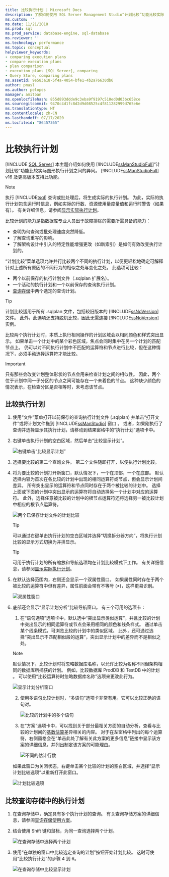 ```yaml
---
title: 比较执行计划 | Microsoft Docs
description: 了解如何使用 SQL Server Management Studio“计划比较”功能比较实际图形执行计划之间的异同。
ms.custom: ''
ms.date: 11/21/2018
ms.prod: sql
ms.prod_service: database-engine, sql-database
ms.reviewer: ''
ms.technology: performance
ms.topic: conceptual
helpviewer_keywords:
- comparing execution plans
- compare execution plans
- plan comparison
- execution plans [SQL Server], comparing
- Query Store, comparing plans
ms.assetid: 9e583a18-5f4a-4054-bfe1-4b2a76630db6
author: pmasl
ms.author: pelopes
manager: amitban
ms.openlocfilehash: 855d893ddde9c3eba9f9197c510ed0d03bc658ce
ms.sourcegitcommit: 9470c4d1fc8d2d9d08525c4f811282999d765e6e
ms.translationtype: HT
ms.contentlocale: zh-CN
ms.lasthandoff: 07/17/2020
ms.locfileid: "86457365"
---
```

# <a name="compare-execution-plans"></a>比较执行计划
 [!INCLUDE [SQL Server](../../includes/applies-to-version/sqlserver.md)]
本主题介绍如何使用 [!INCLUDE[ssManStudioFull](../../includes/ssmanstudiofull-md.md)]“计划比较”功能比较实际图形执行计划之间的异同。 [!INCLUDE[ssManStudioFull](../../includes/ssmanstudiofull-md.md)] v16 及更高版本支持此功能。
  
> [!NOTE]
> 执行 [!INCLUDE[tsql](../../includes/tsql-md.md)] 查询或批处理后，将生成实际的执行计划。 为此，实际的执行计划包含运行时信息，例如实际的行数、资源使用量度量值和运行时警告（如果有）。 有关详细信息，请参阅[显示实际执行计划](../../relational-databases/performance/display-an-actual-execution-plan.md)。
  
比较计划的能力是指数据库专业人员出于故障排除的需要所需具备的能力：
-   查明为何查询或批处理速度突然降低。
-   了解查询重写的影响。
-   了解架构设计中引入的特定性能增强更改（如新索引）是如何有效改变执行计划的。  
 
“计划比较”菜单选项允许并行比较两个不同的执行计划，以便更轻松地确定可解释针对上述所有原因的不同行为的相似之处与变化之处。 此选项可比较：
- 两个以前保存的执行计划文件（.sqlplan 扩展名）。
- 一个活动的执行计划和一个以前保存的查询执行计划。
- [查询存储](../../relational-databases/performance/monitoring-performance-by-using-the-query-store.md)中两个选定的查询计划。

> [!TIP]
> 计划比较适用于所有 .sqlplan 文件，包括较旧版本的 [!INCLUDE[ssNoVersion](../../includes/ssnoversion-md.md)] 文件。 此外，此选项还支持脱机比较，因此无需连接 [!INCLUDE[ssNoVersion](../../includes/ssnoversion-md.md)] 实例。 

比较两个执行计划时，本质上执行相同操作的计划区域会以相同颜色和样式突出显示。 如果单击一个计划中的某个彩色区域，焦点会同时集中在另一个计划的匹配节点上。 仍可以对不同执行计划中不匹配的运算符和节点进行比较，但在这种情况下，必须手动选择运算符才能比较。

> [!IMPORTANT]
> 只有那些会改变计划整体形状的节点会用来检查计划之间的相似性。 因此，两个位于计划中同一子分区的节点之间可能存在一个未着色的节点。 这种缺少颜色的情况表示，在检查分区是否相等时，未考虑该节点。
  
## <a name="to-compare-execution-plans"></a>比较执行计划
  
1.  使用“文件”菜单打开以前保存的查询执行计划文件 (.sqlplan) 并单击“打开文件”或将计划文件拖到 [!INCLUDE[ssManStudio](../../includes/ssManStudio-md.md)] 窗口 。 或者，如果刚执行了查询并选择显示其执行计划，请移动到结果窗格中的“执行计划”选项卡中。 

2.  右键单击执行计划的空白区域，然后单击“比较显示计划”。 

    ![右键单击“比较显示计划”](../../relational-databases/performance/media/plancomparisonmenuoption.png "右键单击“比较显示计划”")   

3.  选择要比较的第二个查询文件。 第二个文件随即打开，以便执行计划比较。

4.  将为要比较的计划打开新窗口，默认情况下，一个在顶部，一个在底部。 默认选择内容为首次在各比较的计划中出现的相同运算符或节点，但会显示计划间差异。 所有突出显示的运算符和节点同时存在于两个被比较的计划中。 选择上面或下面的计划中突出显示的运算符将自动选择另一个计划中对应的运算符。 此外，选择任意被比较的计划中的根节点运算符还将选择另一被比较计划中相应的根节点运算符。

    ![两个已保存计划文件的计划比较](../../relational-databases/performance/media/plancomparison-plans.png "两个已保存计划文件的计划比较")  

     > [!TIP]
     > 可以通过右键单击执行计划的空白区域并选择“切换拆分器方向”，将执行计划比较的显示方式切换为并排显示。

     > [!TIP]
     > 可用于执行计划的所有缩放和导航选项均在计划比较模式下工作。 有关详细信息，请参阅[显示实际执行计划](../../relational-databases/performance/display-an-actual-execution-plan.md)。

5.  在默认选择范围内，右侧还会显示一个双属性窗口。 如果属性同时存在于两个被比较的运算符中但有差异，属性前面会带有不等号 (&ne;)，这样更易识别。

    ![双属性窗口](../../relational-databases/performance/media/plancomparison-properties.png "双属性窗口")  

6.  底部还会显示“显示计划分析”比较导航窗口。 有三个可用的选项卡：

    1.  在“语句选项”选项卡中，默认选中“突出显示类似运算”，并且比较的计划中突出显示的相同运算符或节点会采用相同的颜色和线条样式。 通过单击某个线条模式，可浏览比较的计划中的类似区域。 此外，还可通过选择“突出显示不匹配相似段的运算”，突出显示计划中的差异而不是相似之处。 
    
       > [!NOTE]
       > 默认情况下，比较计划时将忽略数据库名称，以允许比较为名称不同但架构相同的数据库所捕获的计划。 例如，比较数据库 ProdDB 和 TestDB 中的计划 。 可以使用“比较运算符时忽略数据库名称”选项来更改此行为。

       ![显示计划分析窗口](../../relational-databases/performance/media/plancomparison-analysis.png "显示计划分析窗口") 

    2.  使用多语句比较计划时，“多语句”选项卡非常有用。它可以比较正确的语句对。

        ![比较的计划中的多个语句](../../relational-databases/performance/media/plancomparison-multiple.png "比较的计划中的多个语句")  

    3.  在“方案”选项卡中，可以找到关于部分最相关方面的自动分析，查看与比较的计划间的[基数估算](../../relational-databases/performance/cardinality-estimation-sql-server.md)差异相关的内容。 对于在左窗格中列出的每个运算符，右侧窗格会在“单击此处了解有关此方案的更多信息”链接中显示该方案的详细信息，并列出制定该方案的可能理由。 

        ![不同的估计行数](../../relational-databases/performance/media/plancomparison-scenarios.png "不同的估计行数")  

    如果此窗口为关闭状态，右键单击某个比较的计划的空白区域，并选择“显示计划比较选项”以重新打开此窗口。

    ![计划比较选项](../../relational-databases/performance/media/plancomparison-options.png "计划比较选项")  

## <a name="to-compare-execution-plans-in-query-store"></a>比较查询存储中的执行计划

1.  在查询存储中，确定具有多个执行计划的查询。 有关查询存储方案的详细信息，请参阅[查询存储使用方案](../../relational-databases/performance/query-store-usage-scenarios.md#identify-and-tune-top-resource-consuming-queries)。

2.  结合使用 Shift 键和鼠标，为同一查询选择两个计划。 

    ![在查询存储中选择两个计划](../../relational-databases/performance/media/plancomparison-querystore.png "在查询存储中选择两个计划")   

3.  使用“在单独的窗口中比较选定查询的计划”按钮开始计划比较。 这时可使用“比较执行计划”的步骤 4 到 6。 

    ![在查询存储中比较显示计划](../../relational-databases/performance/media/plancomparison-querystoreoption.png "在查询存储中比较显示计划") 
